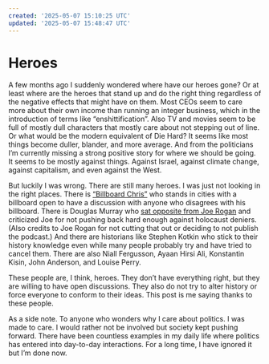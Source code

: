 ```yaml
---
created: '2025-05-07 15:10:25 UTC'
updated: '2025-05-07 15:48:47 UTC'
---
```


# Heroes

A few months ago I suddenly wondered where have our heroes gone? Or at least where are the heroes that stand up and do the right thing regardless of the negative effects that might have on them. Most CEOs seem to care more about their own income than running an integer business, which in the introduction of terms like “enshittification”. Also TV and movies seem to be full of mostly dull characters that mostly care about not stepping out of line. Or what would be the modern equivalent of Die Hard? It seems like most things become duller, blander, and more average. And from the politicians I’m currently missing a strong positive story for where we should be going. It seems to be mostly against things. Against Israel, against climate change, against capitalism, and even against the West.

But luckily I was wrong. There are still many heroes. I was just not looking in the right places. There is [“Billboard Chris”](https://www.billboardchris.com/) who stands in cities with a billboard open to have a discussion with anyone who disagrees with his billboard. There is Douglas Murray who [sat opposite from Joe Rogan](https://open.spotify.com/episode/0U7nssZVG3bzjDEOZDukoj) and criticized Joe for not pushing back hard enough against holocaust deniers. (Also credits to Joe Rogan for not cutting that out or deciding to not publish the podcast.) And there are historians like Stephen Kotkin who stick to their history knowledge even while many people probably try and have tried to cancel them. There are also Niall Fergusson, Ayaan Hirsi Ali, Konstantin Kisin, John Anderson, and Louise Perry.

These people are, I think, heroes. They don’t have everything right, but they are willing to have open discussions. They also do not try to alter history or force everyone to conform to their ideas. This post is me saying thanks to these people.

As a side note. To anyone who wonders why I care about politics. I was made to care. I would rather not be involved but society kept pushing forward. There have been countless examples in my daily life where politics has entered into day-to-day interactions. For a long time, I have ignored it but I’m done now.

